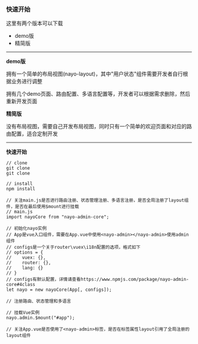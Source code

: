 ### 快速开始

这里有两个版本可以下载
- demo版
- 精简版

---
**demo版**

拥有一个简单的布局视图(nayo-layout)，其中"用户状态"组件需要开发者自行根据业务进行调整

拥有几个demo页面、路由配置、多语言配置等，开发者可以根据需求删除，然后重新开发页面

**精简版**

没有布局视图，需要自己开发布局视图，同时只有一个简单的欢迎页面和对应的路由配置，适合定制开发

---

**快速开始**
```
// clone
git clone 
git clone

// install
npm install

// 关注main.js是否进行路由注册、状态管理注册、多语言注册，是否全局注册了layout组件，是否在最后使用$mount进行挂载
// main.js
import nayoCore from "nayo-admin-core";

// 初始化nayo实例
// App是vue入口组件，需要在App.vue中使用<nayo-admin></nayo-admin>使用admin组件
// configs是一个关于router\vuex\i18n配置的选项，格式如下
// options = {
//    vuex: {},
//    router: {},
//    lang: {}
// }
// configs有默认配置，详情请查看https://www.npmjs.com/package/nayo-admin-core#4class
let nayo = new nayoCore(App[, configs]);

// 注册路由、状态管理和多语言

// 挂载Vue实例
nayo.admin.$mount("#app");

// 关注App.vue是否使用了<nayo-admin>标签，是否在标签属性layout引用了全局注册的layout组件

```